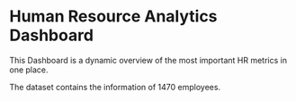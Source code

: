# Human Resource Analytics Dashboard
 This Dashboard  is a dynamic overview of the most important HR metrics in one place.
 
 The dataset contains the information of 1470 employees.


